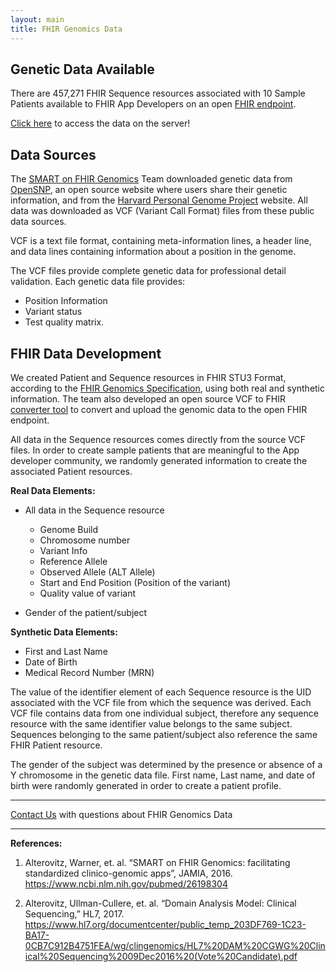 ```yaml
---
layout: main
title: FHIR Genomics Data
---
```


## Genetic Data Available 
There are 457,271 FHIR Sequence resources associated with 10 Sample Patients available to FHIR App Developers on an open [FHIR endpoint](http://genomics-advisor.smartplatforms.org:7080/baseDstu3/).

[Click here](http://genomics-advisor.smartplatforms.org:7080/) to access the data on the server! 

## Data Sources

The [SMART on FHIR Genomics](https://projects.iq.harvard.edu/smartgenomics/home) Team downloaded genetic data from [OpenSNP](https://opensnp.org/genotypes), an open source website where users share their genetic information, and from the [Harvard Personal Genome Project](http://www.personalgenomes.org/harvard/data) website. All data was downloaded as VCF (Variant Call Format) files from these public data sources.  

VCF is a text file format, containing meta-information lines, a header line, and data lines containing information about a position in the genome.

The VCF files provide complete genetic data for professional detail validation. Each genetic data file provides:
  * Position Information
  * Variant status
  * Test quality matrix.

## FHIR Data Development

We created Patient and Sequence resources in FHIR STU3 Format, according to the [FHIR Genomics Specification](https://projects.iq.harvard.edu/fhirgenomics), using both real and synthetic information. The team also developed an open source VCF to FHIR [converter tool](https://github.com/xliu3/deprecated-fhir-converter) to convert and upload the genomic data to the open FHIR endpoint. 

All data in the Sequence resources comes directly from the source VCF files. In order to create sample patients that are meaningful to the App developer community, we randomly generated information to create the associated Patient resources.  

**Real Data Elements:**
 * All data in the Sequence resource 
   * Genome Build
   * Chromosome number
   * Variant Info
   * Reference Allele
   * Observed Allele (ALT Allele)
   * Start and End Position (Position of the variant)
   * Quality value of variant

 * Gender of the patient/subject 
 
**Synthetic Data Elements:**
 * First and Last Name
 * Date of Birth 
 * Medical Record Number (MRN)
 
The value of the identifier element of each Sequence resource is the UID associated with the VCF file from which the sequence was derived. Each VCF file contains data from one individual subject, therefore any sequence resource with the same identifier value belongs to the same subject. Sequences belonging to the same patient/subject also reference the same FHIR Patient resource. 

The gender of the subject was determined by the presence or absence of a Y chromosome in the genetic data file. First name, Last name, and date of birth were randomly generated in order to create a patient profile. 


---

[Contact Us](https://projects.iq.harvard.edu/smartgenomics/contact) with questions about FHIR Genomics Data

---

**References:**

1. Alterovitz, Warner, et. al. “SMART on FHIR Genomics: facilitating standardized clinico-genomic apps”, JAMIA, 2016.
 https://www.ncbi.nlm.nih.gov/pubmed/26198304

2. Alterovitz, Ullman-Cullere, et. al. “Domain Analysis Model: Clinical Sequencing,” HL7, 2017.
 https://www.hl7.org/documentcenter/public_temp_203DF769-1C23-BA17-0CB7C912B4751FEA/wg/clingenomics/HL7%20DAM%20CGWG%20Clinical%20Sequencing%2009Dec2016%20(Vote%20Candidate).pdf

